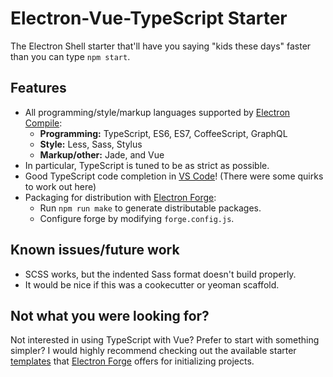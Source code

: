 # Electron-Vue-TypeScript Starter

The Electron Shell starter that'll have you saying "kids these days" faster than you can type `npm start`.

## Features

* All programming/style/markup languages supported by [Electron Compile](https://github.com/electron/electron-compile#electron-compile):
  * **Programming:** TypeScript, ES6, ES7, CoffeeScript, GraphQL
  * **Style:** Less, Sass, Stylus
  * **Markup/other:** Jade, and Vue
* In particular, TypeScript is tuned to be as strict as possible.
* Good TypeScript code completion in [VS Code](https://code.visualstudio.com/)! (There were some quirks to work out here)
* Packaging for distribution with [Electron Forge](https://github.com/electron-userland/electron-forge):
  * Run `npm run make` to generate distributable packages.
  * Configure forge by modifying `forge.config.js`.

## Known issues/future work

* SCSS works, but the indented Sass format doesn't build properly.
* It would be nice if this was a cookecutter or yeoman scaffold.

## Not what you were looking for?

Not interested in using TypeScript with Vue? Prefer to start with something simpler? I would highly recommend checking out the available starter [templates](https://github.com/electron-userland/electron-forge-templates) that [Electron Forge](https://github.com/electron-userland/electron-forge) offers for initializing projects.
